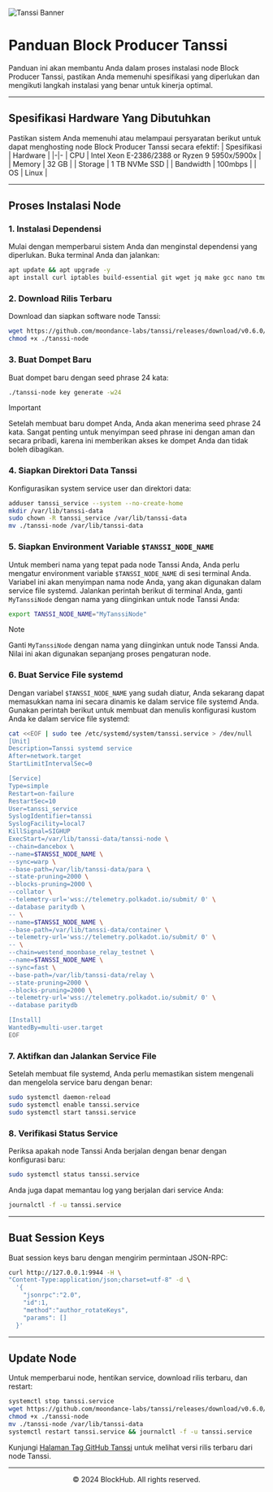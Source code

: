 ![Tanssi Banner](https://github.com/BlockchainsHub/Testnet/assets/77204008/dc2ec5eb-0d98-4e99-8254-9438ad7294fc)

# Panduan Block Producer Tanssi
Panduan ini akan membantu Anda dalam proses instalasi node Block Producer Tanssi, pastikan Anda memenuhi spesifikasi yang diperlukan dan mengikuti langkah instalasi yang benar untuk kinerja optimal.

-----------------------------------------------------------------

## Spesifikasi Hardware Yang Dibutuhkan
Pastikan sistem Anda memenuhi atau melampaui persyaratan berikut untuk dapat menghosting node Block Producer Tanssi secara efektif:
| Spesifikasi | Hardware |
|-|-
| CPU | Intel Xeon E-2386/2388 or Ryzen 9 5950x/5900x |
| Memory | 32 GB |
| Storage | 1 TB NVMe SSD |
| Bandwidth | 100mbps |
| OS | Linux |

-----------------------------------------------------------------

## Proses Instalasi Node
### 1. Instalasi Dependensi
Mulai dengan memperbarui sistem Anda dan menginstal dependensi yang diperlukan. Buka terminal Anda dan jalankan:
```bash
apt update && apt upgrade -y
apt install curl iptables build-essential git wget jq make gcc nano tmux htop nvme-cli pkg-config libssl-dev libleveldb-dev libgmp3-dev tar clang bsdmainutils ncdu unzip llvm libudev-dev make protobuf-compiler -y
```

### 2. Download Rilis Terbaru
Download dan siapkan software node Tanssi:
```bash
wget https://github.com/moondance-labs/tanssi/releases/download/v0.6.0/tanssi-node && \
chmod +x ./tanssi-node
```

### 3. Buat Dompet Baru
Buat dompet baru dengan seed phrase 24 kata:
```bash
./tanssi-node key generate -w24
```

> [!IMPORTANT]
> Setelah membuat baru dompet Anda, Anda akan menerima seed phrase 24 kata. Sangat penting untuk menyimpan seed phrase ini dengan aman dan secara pribadi, karena ini memberikan akses ke dompet Anda dan tidak boleh dibagikan.

### 4. Siapkan Direktori Data Tanssi
Konfigurasikan system service user dan direktori data:
```bash
adduser tanssi_service --system --no-create-home
mkdir /var/lib/tanssi-data
sudo chown -R tanssi_service /var/lib/tanssi-data
mv ./tanssi-node /var/lib/tanssi-data
```

### 5. Siapkan Environment Variable `$TANSSI_NODE_NAME`
Untuk memberi nama yang tepat pada node Tanssi Anda, Anda perlu mengatur environment variable `$TANSSI_NODE_NAME` di sesi terminal Anda. Variabel ini akan menyimpan nama node Anda, yang akan digunakan dalam service file systemd. Jalankan perintah berikut di terminal Anda, ganti `MyTanssiNode` dengan nama yang diinginkan untuk node Tanssi Anda:
```bash
export TANSSI_NODE_NAME="MyTanssiNode"
```

> [!NOTE]
> Ganti `MyTanssiNode` dengan nama yang diinginkan untuk node Tanssi Anda. Nilai ini akan digunakan sepanjang proses pengaturan node.

### 6. Buat Service File systemd
Dengan variabel `$TANSSI_NODE_NAME` yang sudah diatur, Anda sekarang dapat memasukkan nama ini secara dinamis ke dalam service file systemd Anda. Gunakan perintah berikut untuk membuat dan menulis konfigurasi kustom Anda ke dalam service file systemd:
```bash
cat <<EOF | sudo tee /etc/systemd/system/tanssi.service > /dev/null
[Unit]
Description=Tanssi systemd service
After=network.target
StartLimitIntervalSec=0

[Service]
Type=simple
Restart=on-failure
RestartSec=10
User=tanssi_service
SyslogIdentifier=tanssi
SyslogFacility=local7
KillSignal=SIGHUP
ExecStart=/var/lib/tanssi-data/tanssi-node \
--chain=dancebox \
--name=$TANSSI_NODE_NAME \
--sync=warp \
--base-path=/var/lib/tanssi-data/para \
--state-pruning=2000 \
--blocks-pruning=2000 \
--collator \
--telemetry-url='wss://telemetry.polkadot.io/submit/ 0' \
--database paritydb \
-- \
--name=$TANSSI_NODE_NAME \
--base-path=/var/lib/tanssi-data/container \
--telemetry-url='wss://telemetry.polkadot.io/submit/ 0' \
-- \
--chain=westend_moonbase_relay_testnet \
--name=$TANSSI_NODE_NAME \
--sync=fast \
--base-path=/var/lib/tanssi-data/relay \
--state-pruning=2000 \
--blocks-pruning=2000 \
--telemetry-url='wss://telemetry.polkadot.io/submit/ 0' \
--database paritydb

[Install]
WantedBy=multi-user.target
EOF
```

### 7. Aktifkan dan Jalankan Service File
Setelah membuat file systemd, Anda perlu memastikan sistem mengenali dan mengelola service baru dengan benar:
```bash
sudo systemctl daemon-reload
sudo systemctl enable tanssi.service
sudo systemctl start tanssi.service
```

### 8. Verifikasi Status Service
Periksa apakah node Tanssi Anda berjalan dengan benar dengan konfigurasi baru:
```bash
sudo systemctl status tanssi.service
```

Anda juga dapat memantau log yang berjalan dari service Anda:
```bash
journalctl -f -u tanssi.service
```

-----------------------------------------------------------------

## Buat Session Keys
Buat session keys baru dengan mengirim permintaan JSON-RPC:
```bash
curl http://127.0.0.1:9944 -H \
"Content-Type:application/json;charset=utf-8" -d \
  '{
    "jsonrpc":"2.0",
    "id":1,
    "method":"author_rotateKeys",
    "params": []
  }'
```

-----------------------------------------------------------------

## Update Node
Untuk memperbarui node, hentikan service, download rilis terbaru, dan restart:
```bash
systemctl stop tanssi.service
wget https://github.com/moondance-labs/tanssi/releases/download/v0.6.0/tanssi-node && \
chmod +x ./tanssi-node
mv ./tanssi-node /var/lib/tanssi-data
systemctl restart tanssi.service && journalctl -f -u tanssi.service
```

Kunjungi [Halaman Tag GitHub Tanssi](https://github.com/moondance-labs/tanssi/tags) untuk melihat versi rilis terbaru dari node Tanssi.

-----------------------------------------------------------------

<p align="center">
  &copy; 2024 BlockHub. All rights reserved.
</p>
